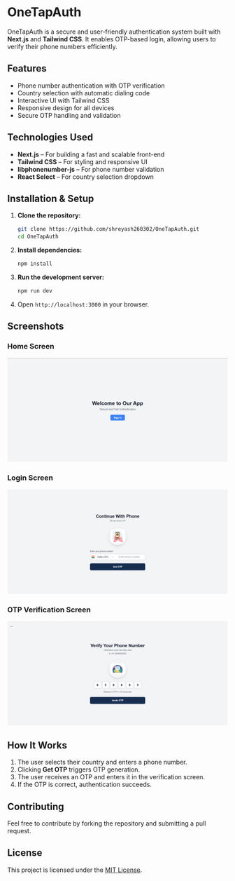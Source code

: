 # OneTapAuth

OneTapAuth is a secure and user-friendly authentication system built with **Next.js** and **Tailwind CSS**. It enables OTP-based login, allowing users to verify their phone numbers efficiently.

## Features
- Phone number authentication with OTP verification
- Country selection with automatic dialing code
- Interactive UI with Tailwind CSS
- Responsive design for all devices
- Secure OTP handling and validation

## Technologies Used
- **Next.js** – For building a fast and scalable front-end
- **Tailwind CSS** – For styling and responsive UI
- **libphonenumber-js** – For phone number validation
- **React Select** – For country selection dropdown

## Installation & Setup

1. **Clone the repository:**
   ```sh
   git clone https://github.com/shreyash260302/OneTapAuth.git
   cd OneTapAuth
   ```
2. **Install dependencies:**
   ```sh
   npm install
   ```
3. **Run the development server:**
   ```sh
   npm run dev
   ```
4. Open `http://localhost:3000` in your browser.


## Screenshots

### Home Screen
![Home Screen](ScreenShots/Home.png)

### Login Screen
![Login Screen](ScreenShots/Login.png)

### OTP Verification Screen
![OTP Screen](ScreenShots/OTP.png)

## How It Works
1. The user selects their country and enters a phone number.
2. Clicking **Get OTP** triggers OTP generation.
3. The user receives an OTP and enters it in the verification screen.
4. If the OTP is correct, authentication succeeds.

## Contributing
Feel free to contribute by forking the repository and submitting a pull request.

## License
This project is licensed under the [MIT License](LICENSE).

